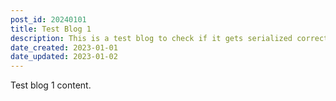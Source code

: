 ```yaml
---
post_id: 20240101
title: Test Blog 1
description: This is a test blog to check if it gets serialized correctly.
date_created: 2023-01-01
date_updated: 2023-01-02
---
```


Test blog 1 content.
